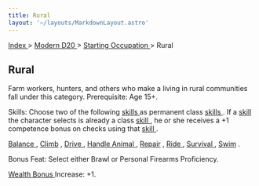 ```yaml
---
title: Rural
layout: '~/layouts/MarkdownLayout.astro'
---
```


[ Index ](/) > [ Modern D20 ](/modern.d20.srd) > [ Starting Occupation ](/modern.d20.srd/starting.occupation) > Rural

##  Rural

Farm workers, hunters, and others who make a living in rural communities fall
under this category. Prerequisite: Age 15+.

Skills: Choose two of the following [ skills ](/modern.d20.srd/skills)
as permanent class [ skills ](/modern.d20.srd/skills) . If a [ skill](/modern.d20.srd/skills) the character selects is already a class [skill ](/modern.d20.srd/skills) , he or she receives a +1 competence
bonus on checks using that [ skill ](/modern.d20.srd/skills) .

[ Balance ](/modern.d20.srd/skills/balance) , [ Climb](/modern.d20.srd/skills/climb) , [ Drive ](/modern.d20.srd/skills/drive) , [Handle Animal ](/modern.d20.srd/skills/handle.animal) , [ Repair](/modern.d20.srd/skills/repair) , [ Ride ](/modern.d20.srd/skills/ride) , [Survival ](/modern.d20.srd/skills/survival) , [ Swim](/modern.d20.srd/skills/swim) .

Bonus Feat: Select either Brawl or Personal Firearms Proficiency.

[ Wealth Bonus ](/modern.d20.srd/wealth/wealth.bonus) Increase: +1.

